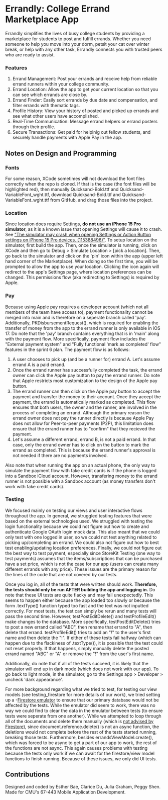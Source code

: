 # Errandly: College Errand Marketplace App
Errandly simplifies the lives of busy college students by providing a marketplace for students to post and fulfill errands. Whether you need someone to help you move into your dorm, petsit your cat over winter break, or help with any other task, Errandly connects you with trusted peers who are ready to assist.

### Features
1. Errand Management: Post your errands and receive help from reliable errand runners within your college community.
2. Errand Location: Allow the app to get your current location so that you can see which errands are close by.
3. Errand Finder: Easily sort errands by due date and compensation, and filter errands with thematic tags.
4. Profile History: View your history of posted and picked up errands and see what other users have accomplished.  
5. Real-Time Communication: Message errand helpers or errand posters through their profile.
6. Secure Transactions: Get paid for helpinig out fellow students, and securely handle payments with Apple Pay in the app.

## Notes on Design and Programming

### Fonts
For some reason, XCode sometimes will not download the font files correctly when the repo is cloned. If that is the case (the font files will be highlighted red), then manually Quicksand-Bold.ttf and Quicksand-VariableFont_wght.ttf, download Quicksand-Bold.ttf and Quicksand-VariableFont_wght.ttf from GitHub, and drag those files into the project.

### Location
Since location does require Settings, **do not use an iPhone 15 Pro simulator**, as it is a known issue that opening Settings will cause it to crash. See ["The simulator may crash when opening Settings or Action Button settings on iPhone 15 Pro devices. (115388496)"](https://developer.apple.com/documentation/xcode-release-notes/xcode-15-release-notes#Known-Issues). To setup location on the simulator, first build the app. Then, once the simulator is running, click on XCode and then go to Debug > Simulate Location > [pick a location]. Then, go back to the simulator and click on the 'pin' icon within the app (upper left hand corner of the Marketplace). When doing so the first time, you will be prompted to allow the app to use your location. Clicking the icon again will redirect to the app's Settings page, where location preferences can be changed. This permissions flow (aka redirecting to Settings) is required by Apple.

### Pay
Because using Apple pay requires a developer account (which not all members of the team have access to), payment functionality cannot be merged into main and is therefore on a seperate branch called 'pay'. Additionally, PKDisbursementRequest(), which is required for enabling the transfer of money from the app to the errand runner is only available in iOS 17. Do note that the 'pay' branch contains everything that is in 'main' along with the payment flow. More specifically, payment flow includes the "External payment system" and "Fully functional 'mark as completed' flow" features in the sprint 6 plan. The payment flow is as follows:

1. A user chooses to pick up (and be a runner for) errand A. Let's assume errand A is a paid errand.
2. Once the errand runner has successfully completed the task, the errand owner can click the Apple pay button to pay the errand runner. Do note that Apple restricts most customization to the design of the Apple pay button.
3. The errand runner can then click on the Apple pay button to accept the payment and transfer the money to their account. Once they accept the payment, the errand is automatically marked as completed. This flow ensures that both users, the owner and the runner, are involved in the process of completing an errand. Although the primary reason the errand owner does not pay the runner directly is because Apple Pay does not allow for Peer-to-peer payments (P2P), this limitation does ensure that the errand runner has to "confirm" that they recieved the payment.
4. Let's assume a different errand, errand B, is not a paid errand. In that case, only the errand owner has to click on the button to mark the errand as completed. This is because the errand runner's approval is not needed if there are no payments involved.

Also note that when running the app on an actual phone, the only way to simulate the payment flow with fake credit cards is if the phone is logged into a Sandbox iCloud account. However, transfering money to the errand runner is not possible with a Sandbox account (as money transfers don't work with fake credit cards).

### Testing
We focused mainly on testing our views and user interactive flows throughout the app. In general, we struggled testing features that were based on the external technologies used. We struggled with testing the login functionality because we could not figure out how to create and authenticate Google OAuth login mock data. This also meant that we could only test with one logged in user, so we could not test anything related to picking up/completing an errand. We could also not figure out how to best test enabling/updating location preferences. Finally, we could not figure out the best way to test payment, especially since StoreKit Testing (one way to test payments) assumes that the items/subscriptions that can be purchased have a set price, which is not the case for our app (users can create many different errands with any price). These issues are the primary reason for the lines of the code that are not covered by our tests.

Once you log in, all of the tests that were written should work. **Therefore, the tests should only be run AFTER building the app and logging in.** Do note that these UI tests are quite flacky and may fail unexpectedly. This seems to happen either because the app loaded too slowly or because the form .textType() function typed too fast and the text was not inputted correctly. For most tests, the test can simply be rerun and many tests will pass the second time. However, testPostEditDelete() and testProfileEdit() make changes to the database. More specifically, testPostEditDelete() tries to post a new errand called "ABC", then rename that errand to "A", then delete that errand. testProfileEdit() tries to add an "!" to the user's first name and then delete the "!". If either of these tests fail halfway (which can happen due to the flackiness of .textType()), it is possible that the test could not reset properly. If that happens, simply manually delete the posted errand named "ABC" or "A" or remove the "!" from the user's first name.

Additionally, do note that if all of the tests succeed, it is likely that the simulator will end up in dark mode (which does not work with our app). To go back to light mode, in the simulator, go to the Settings app > Developer > uncheck 'dark appearance'.

For more background regarding what we tried to test, for testing our view models (see testing_firestore for more details of our work), we tried setting up a -[Firestore emulator](https://cloud.google.com/firestore/docs/emulator#swift) to ensure that our primary database would not be affected by the tests. While the emulator did seem to work, there was no way we could find to clear the data in the emulator between tests (to ensure tests were seperate from one another). While we attempted to loop through all of the documents and delete them manually (which is [not advised by Firestore](https://firebase.google.com/docs/firestore/manage-data/delete-data)), since document.reference.delete() is not an async function, the deletions would not complete before the rest of the tests started running, breaking those tests. Furthermore, besides errandsViewModel.create(), which was forced to be async to get a part of our app to work, the rest of the functions are not async. This again causes problems with testing because the tests only work if we can await for the firestore/view model functions to finish running. Because of these issues, we only did UI tests.

## Contributions
Designed and coded by Esther Bae, Clarice Du, Julia Graham, Peggy Shen.
Made for CMU's 67-443 Mobile Application Development.
